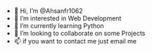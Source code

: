 - 👋 Hi, I’m @Ahsanfr1062
- 👀 I’m interested in Web Development
- 🌱 I’m currently learning Python
- 💞️ I’m looking to collaborate on some Projects
- 📫 if you want to contact me just email me

<!---
Ahsanfr1062/Ahsanfr1062 is a ✨ special ✨ repository because its `README.md` (this file) appears on your GitHub profile.
You can click the Preview link to take a look at your changes.
--->
